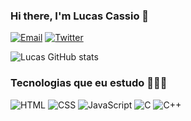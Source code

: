 ### Hi there, I'm Lucas Cassio 🖖

 [![Email](https://img.shields.io/badge/Gmail-D14836?style=for-the-badge&logo=gmail&logoColor=white)](mailto:lccosta2604@gmail.com) 
 [![Twitter](https://img.shields.io/badge/LinkedIn-0077B5?style=for-the-badge&logo=linkedin&logoColor=white)](https://www.linkedin.com/in/lucas-cassio-costa-392792251/)

 ![Lucas GitHub stats](https://github-readme-stats.vercel.app/api?username=lucascassio&show_icons=true&theme=radical)

### Tecnologias que eu estudo 👨🏽‍💻


![HTML](https://img.shields.io/badge/HTML5-E34F26?style=for-the-badge&logo=html5&logoColor=white) 
![CSS](https://img.shields.io/badge/CSS3-1572B6?style=for-the-badge&logo=css3&logoColor=white) 
![JavaScript](https://img.shields.io/badge/JavaScript-F7DF1E?style=for-the-badge&logo=javascript&logoColor=black)
![C](https://img.shields.io/badge/C-00599C?style=for-the-badge&logo=c&logoColor=white) 
![C++](https://img.shields.io/badge/C%2B%2B-00599C?style=for-the-badge&logo=c%2B%2B&logoColor=white) 








